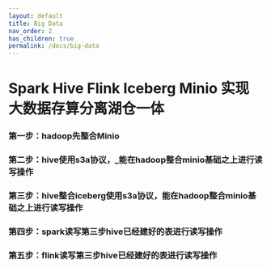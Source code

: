 ```yaml
---
layout: default
title: Big Data
nav_order: 2
has_children: true
permalink: /docs/big-data
---
```


# Spark Hive Flink Iceberg Minio 实现大数据存算分离湖仓一体

<h3> 第一步：hadoop先整合Minio </h3>
<h3> 第二步：hive使用s3a协议，_能在hadoop整合minio基础之上进行读写操作 </h3>
<h3> 第三步：hive整合iceberg使用s3a协议，能在hadoop整合minio基础之上进行读写操作 </h3>
<h3> 第四步：spark读写第三步hive已经建好的表进行读写操作 </h3>
<h3> 第五步：flink读写第三步hive已经建好的表进行读写操作 </h3>